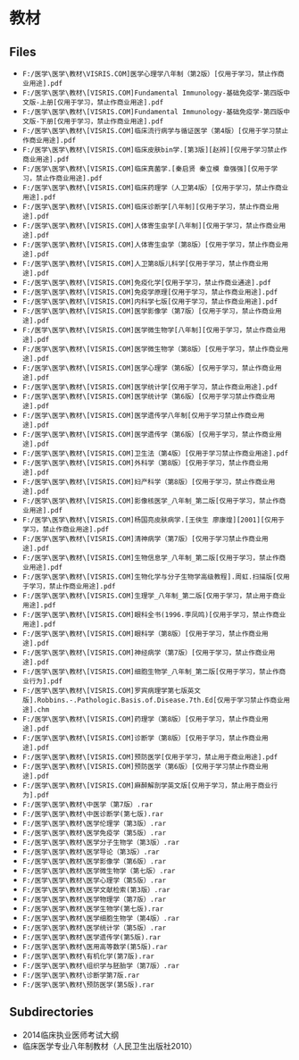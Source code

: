 # 教材

## Files

- `F:/医学\医学\教材\VISRIS.COM]医学心理学八年制（第2版）[仅用于学习，禁止作商业用途].pdf`
- `F:/医学\医学\教材\[VISRIS.COM]Fundamental Immunology-基础免疫学-第四版中文版-上册[仅用于学习，禁止作商业用途].pdf`
- `F:/医学\医学\教材\[VISRIS.COM]Fundamental Immunology-基础免疫学-第四版中文版-下册[仅用于学习，禁止作商业用途].pdf`
- `F:/医学\医学\教材\[VISRIS.COM]临床流行病学与循证医学（第4版）[仅用于学习禁止作商业用途].pdf`
- `F:/医学\医学\教材\[VISRIS.COM]临床皮肤bin学.[第3版][赵辨][仅用于学习禁止作商业用途].pdf`
- `F:/医学\医学\教材\[VISRIS.COM]临床真菌学.[秦启贤 秦立模 章强强][仅用于学习，禁止作商业用途].pdf`
- `F:/医学\医学\教材\[VISRIS.COM]临床药理学（人卫第4版）[仅用于学习，禁止作商业用途].pdf`
- `F:/医学\医学\教材\[VISRIS.COM]临床诊断学[八年制][仅用于学习，禁止作商业用途].pdf`
- `F:/医学\医学\教材\[VISRIS.COM]人体寄生虫学[八年制][仅用于学习，禁止作商业用途].pdf`
- `F:/医学\医学\教材\[VISRIS.COM]人体寄生虫学（第8版）[仅用于学习，禁止作商业用途].pdf`
- `F:/医学\医学\教材\[VISRIS.COM]人卫第8版儿科学[仅用于学习，禁止作商业用途].pdf`
- `F:/医学\医学\教材\[VISRIS.COM]免疫化学[仅用于学习，禁止作商业通途].pdf`
- `F:/医学\医学\教材\[VISRIS.COM]免疫学原理[仅用于学习，禁止作商业用途].pdf`
- `F:/医学\医学\教材\[VISRIS.COM]内科学七版[仅用于学习，禁止作商业用途].pdf`
- `F:/医学\医学\教材\[VISRIS.COM]医学影像学（第7版）[仅用于学习，禁止作商业用途].pdf`
- `F:/医学\医学\教材\[VISRIS.COM]医学微生物学[八年制][仅用于学习，禁止作商业用途].pdf`
- `F:/医学\医学\教材\[VISRIS.COM]医学微生物学（第8版）[仅用于学习，禁止作商业用途].pdf`
- `F:/医学\医学\教材\[VISRIS.COM]医学心理学（第6版）[仅用于学习，禁止作商业用途].pdf`
- `F:/医学\医学\教材\[VISRIS.COM]医学统计学[仅用于学习，禁止作商业用途].pdf`
- `F:/医学\医学\教材\[VISRIS.COM]医学统计学（第6版）[仅用于学习禁止作商业用途].pdf`
- `F:/医学\医学\教材\[VISRIS.COM]医学遗传学八年制[仅用于学习禁止作商业用途].pdf`
- `F:/医学\医学\教材\[VISRIS.COM]医学遗传学（第6版）[仅用于学习，禁止作商业用途].pdf`
- `F:/医学\医学\教材\[VISRIS.COM]卫生法（第4版）[仅用于学习禁止作商业用途].pdf`
- `F:/医学\医学\教材\[VISRIS.COM]外科学（第8版）[仅用于学习，禁止作商业用途].pdf`
- `F:/医学\医学\教材\[VISRIS.COM]妇产科学（第8版）[仅用于学习，禁止作商业用途].pdf`
- `F:/医学\医学\教材\[VISRIS.COM]影像核医学_八年制_第二版[仅用于学习，禁止作商业用途].pdf`
- `F:/医学\医学\教材\[VISRIS.COM]杨国亮皮肤病学.[王侠生 廖康煌][2001][仅用于学习，禁止作商业用途].pdf`
- `F:/医学\医学\教材\[VISRIS.COM]清神病学（第7版）[仅用于学习禁止作商业用途].pdf`
- `F:/医学\医学\教材\[VISRIS.COM]生物信息学_八年制_第二版[仅用于学习，禁止作商业用途].pdf`
- `F:/医学\医学\教材\[VISRIS.COM]生物化学与分子生物学高级教程].周虹.扫描版[仅用于学习，禁止作商业用途].pdf`
- `F:/医学\医学\教材\[VISRIS.COM]生理学_八年制_第二版[仅用于学习，禁止用于商业用途].pdf`
- `F:/医学\医学\教材\[VISRIS.COM]眼科全书(1996.李凤鸣)[仅用于学习，禁止作商业用途].pdf`
- `F:/医学\医学\教材\[VISRIS.COM]眼科学（第8版）[仅用于学习，禁止作商业用途].pdf`
- `F:/医学\医学\教材\[VISRIS.COM]神经病学（第7版）[仅用于学习，禁止作商业用途].pdf`
- `F:/医学\医学\教材\[VISRIS.COM]细胞生物学_八年制_第二版[仅用于学习，禁止作商业行为].pdf`
- `F:/医学\医学\教材\[VISRIS.COM]罗宾病理学第七版英文版].Robbins.-.Pathologic.Basis.of.Disease.7th.Ed[仅用于学习禁止作商业用途].chm`
- `F:/医学\医学\教材\[VISRIS.COM]药理学（第8版）[仅用于学习，禁止作商业用途].pdf`
- `F:/医学\医学\教材\[VISRIS.COM]诊断学（第8版）[仅用于学习，禁止作商业用途].pdf`
- `F:/医学\医学\教材\[VISRIS.COM]预防医学[仅用于学习，禁止用于商业用途].pdf`
- `F:/医学\医学\教材\[VISRIS.COM]预防医学（第6版）[仅用于学习禁止作商业用途].pdf`
- `F:/医学\医学\教材\[VISRIS.COM]麻醉解剖学英文版[仅用于学习，禁止用于商业行为].pdf`
- `F:/医学\医学\教材\中医学（第7版）.rar`
- `F:/医学\医学\教材\中医诊断学(第七版).rar`
- `F:/医学\医学\教材\医学伦理学（第3版）.rar`
- `F:/医学\医学\教材\医学免疫学（第5版）.rar`
- `F:/医学\医学\教材\医学分子生物学（第3版）.rar`
- `F:/医学\医学\教材\医学导论（第3版）.rar`
- `F:/医学\医学\教材\医学影像学（第6版）.rar`
- `F:/医学\医学\教材\医学微生物学（第七版）.rar`
- `F:/医学\医学\教材\医学心理学（第5版）.rar`
- `F:/医学\医学\教材\医学文献检索(第3版）.rar`
- `F:/医学\医学\教材\医学物理学（第7版）.rar`
- `F:/医学\医学\教材\医学生物学(第七版).rar`
- `F:/医学\医学\教材\医学细胞生物学（第4版）.rar`
- `F:/医学\医学\教材\医学统计学（第5版）.rar`
- `F:/医学\医学\教材\医学遗传学(第5版).rar`
- `F:/医学\医学\教材\医用高等数学(第5版).rar`
- `F:/医学\医学\教材\有机化学(第7版).rar`
- `F:/医学\医学\教材\组织学与胚胎学（第7版）.rar`
- `F:/医学\医学\教材\诊断学第7版.rar`
- `F:/医学\医学\教材\预防医学(第5版).rar`

## Subdirectories

- 2014临床执业医师考试大纲
- 临床医学专业八年制教材（人民卫生出版社2010）
